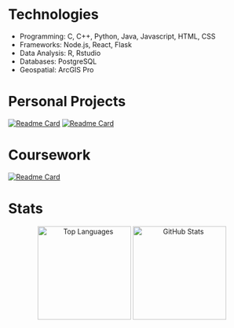   
# Technologies 

- Programming: C, C++, Python, Java, Javascript, HTML, CSS
- Frameworks: Node.js, React, Flask
- Data Analysis: R, Rstudio
- Databases: PostgreSQL
- Geospatial: ArcGIS Pro

# Personal Projects
[![Readme Card](https://github-readme-stats.vercel.app/api/pin/?username=Hussein-249&repo=waypoint-api&theme=vue-dark)](https://github.com/Hussein-249/waypoint-api)
[![Readme Card](https://github-readme-stats.vercel.app/api/pin/?username=Hussein-249&repo=tinylexer&theme=vue-dark)](https://github.com/Hussein-249/tinylexer)
# Coursework
[![Readme Card](https://github-readme-stats.vercel.app/api/pin/?username=Hussein-249&repo=PostgreSQL-CRUD&theme=vue-dark)](https://github.com/Hussein-249/PostgreSQL-CRUD)


# Stats
<div align="center">
  <img height="190" src="https://github-readme-stats.vercel.app/api/top-langs/?username=Hussein-249&layout=donut&langs_count=6&hide=css,html&theme=vue-dark" alt="Top Languages">
  <img height="190" src="https://github-readme-stats.vercel.app/api?username=Hussein-249&show_icons=true&count_private=true&theme=vue-dark" alt="GitHub Stats">
</div>


